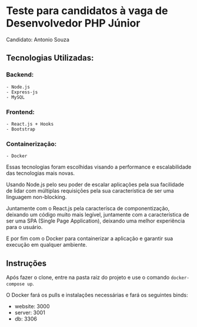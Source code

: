 # Teste para candidatos à vaga de Desenvolvedor PHP Júnior

Candidato: Antonio Souza

## Tecnologias Utilizadas:
  ### Backend:
    - Node.js
    - Express-js
    - MySQL
  ### Frontend:
    - React.js + Hooks
    - Bootstrap
  ### Containerização:
    - Docker


Essas tecnologias foram escolhidas visando a performance e escalabilidade das tecnologias mais novas.

Usando Node.js pelo seu poder de escalar aplicações pela sua facilidade de lidar com múltiplas requisições pela sua
característica de ser uma linguagem non-blocking.

Juntamente com o React.js pela caracterísca de componentização, deixando um código muito mais legível, juntamente com a característica de ser uma SPA (Single Page Application), deixando uma melhor experiência para o usuário.

E por fim com o Docker para containerizar a aplicação e garantir sua execução em qualquer ambiente.
## Instruções

Após fazer o clone, entre na pasta raiz do projeto e use o comando `docker-compose up`.

O Docker fará os pulls e instalações necessárias e fará os seguintes binds: 
- website: 3000
- server: 3001
- db: 3306